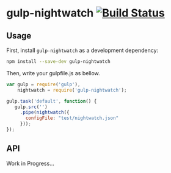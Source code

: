 # gulp-nightwatch [![Build Status](https://travis-ci.org/tatsuyafw/gulp-nightwatch.svg?branch=master)](https://travis-ci.org/tatsuyafw/gulp-nightwatch)

## Usage

First, install `gulp-nightwatch` as a development dependency:

```sh
npm install --save-dev gulp-nightwatch
```

Then, write your gulpfile.js as bellow.

```javascript
var gulp = require('gulp'),
    nightwatch = require('gulp-nightwatch');

gulp.task('default', function() {
   gulp.src('')
     .pipe(nightwatch({
       configFile: "test/nightwatch.json"
     }));
});
```

## API
Work in Progress...

